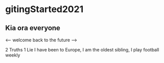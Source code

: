 # gitingStarted2021

## Kia ora everyone
<-- welcome back to the future -->

2 Truths 1 Lie  I have been to Europe, I am the oldest sibling, I play football weekly
